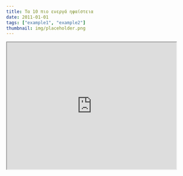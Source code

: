 ```yaml
---
title: Τα 10 πιο ενεργά ηφαίστεια
date: 2011-01-01
tags: ["example1", "example2"]
thumbnail: img/placeholder.png
---
```

<iframe allowfullscreen=" frameborder="0" height="344" src="http://www.youtube.com/embed/4aYQixhdWY4" width="459"></iframe>
